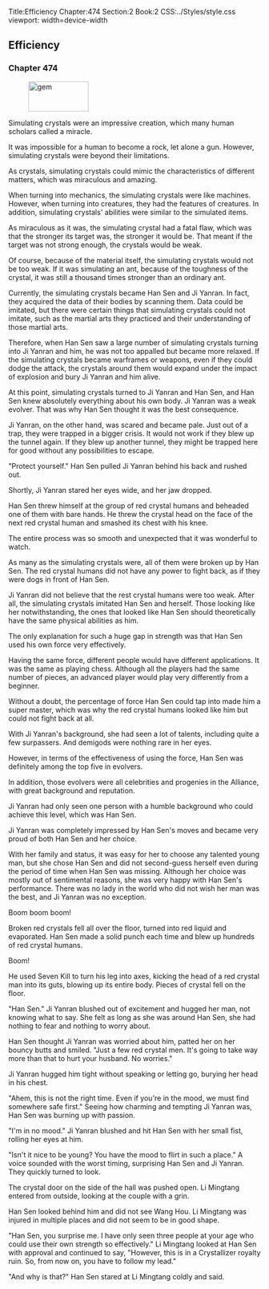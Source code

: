 Title:Efficiency 
Chapter:474 
Section:2 
Book:2 
CSS:../Styles/style.css 
viewport: width=device-width
  
## Efficiency
### Chapter 474 
<figure>
	<img src="../Images/gem.gif" alt="gem" id="gem" width="120" height="60" />
</figure>
  

  
  Simulating crystals were an impressive creation, which many human scholars called a miracle.

It was impossible for a human to become a rock, let alone a gun. However, simulating crystals were beyond their limitations.

As crystals, simulating crystals could mimic the characteristics of different matters, which was miraculous and amazing.

When turning into mechanics, the simulating crystals were like machines. However, when turning into creatures, they had the features of creatures. In addition, simulating crystals' abilities were similar to the simulated items.

As miraculous as it was, the simulating crystal had a fatal flaw, which was that the stronger its target was, the stronger it would be. That meant if the target was not strong enough, the crystals would be weak.

Of course, because of the material itself, the simulating crystals would not be too weak. If it was simulating an ant, because of the toughness of the crystal, it was still a thousand times stronger than an ordinary ant.

Currently, the simulating crystals became Han Sen and Ji Yanran. In fact, they acquired the data of their bodies by scanning them. Data could be imitated, but there were certain things that simulating crystals could not imitate, such as the martial arts they practiced and their understanding of those martial arts.

Therefore, when Han Sen saw a large number of simulating crystals turning into Ji Yanran and him, he was not too appalled but became more relaxed. If the simulating crystals became warframes or weapons, even if they could dodge the attack, the crystals around them would expand under the impact of explosion and bury Ji Yanran and him alive.

At this point, simulating crystals turned to Ji Yanran and Han Sen, and Han Sen knew absolutely everything about his own body. Ji Yanran was a weak evolver. That was why Han Sen thought it was the best consequence.

Ji Yanran, on the other hand, was scared and became pale. Just out of a trap, they were trapped in a bigger crisis. It would not work if they blew up the tunnel again. If they blew up another tunnel, they might be trapped here for good without any possibilities to escape.

"Protect yourself." Han Sen pulled Ji Yanran behind his back and rushed out.

Shortly, Ji Yanran stared her eyes wide, and her jaw dropped.

Han Sen threw himself at the group of red crystal humans and beheaded one of them with bare hands. He threw the crystal head on the face of the next red crystal human and smashed its chest with his knee.

The entire process was so smooth and unexpected that it was wonderful to watch.

As many as the simulating crystals were, all of them were broken up by Han Sen. The red crystal humans did not have any power to fight back, as if they were dogs in front of Han Sen.

Ji Yanran did not believe that the rest crystal humans were too weak. After all, the simulating crystals imitated Han Sen and herself. Those looking like her notwithstanding, the ones that looked like Han Sen should theoretically have the same physical abilities as him.

The only explanation for such a huge gap in strength was that Han Sen used his own force very effectively.

Having the same force, different people would have different applications. It was the same as playing chess. Although all the players had the same number of pieces, an advanced player would play very differently from a beginner.

Without a doubt, the percentage of force Han Sen could tap into made him a super master, which was why the red crystal humans looked like him but could not fight back at all.

With Ji Yanran's background, she had seen a lot of talents, including quite a few surpassers. And demigods were nothing rare in her eyes.

However, in terms of the effectiveness of using the force, Han Sen was definitely among the top five in evolvers.

In addition, those evolvers were all celebrities and progenies in the Alliance, with great background and reputation.

Ji Yanran had only seen one person with a humble background who could achieve this level, which was Han Sen.

Ji Yanran was completely impressed by Han Sen's moves and became very proud of both Han Sen and her choice.

With her family and status, it was easy for her to choose any talented young man, but she chose Han Sen and did not second-guess herself even during the period of time when Han Sen was missing. Although her choice was mostly out of sentimental reasons, she was very happy with Han Sen's performance. There was no lady in the world who did not wish her man was the best, and Ji Yanran was no exception.

Boom boom boom!

Broken red crystals fell all over the floor, turned into red liquid and evaporated. Han Sen made a solid punch each time and blew up hundreds of red crystal humans.

Boom!

He used Seven Kill to turn his leg into axes, kicking the head of a red crystal man into its guts, blowing up its entire body. Pieces of crystal fell on the floor.

"Han Sen." Ji Yanran blushed out of excitement and hugged her man, not knowing what to say. She felt as long as she was around Han Sen, she had nothing to fear and nothing to worry about.

Han Sen thought Ji Yanran was worried about him, patted her on her bouncy butts and smiled. "Just a few red crystal men. It's going to take way more than that to hurt your husband. No worries."

Ji Yanran hugged him tight without speaking or letting go, burying her head in his chest.

"Ahem, this is not the right time. Even if you're in the mood, we must find somewhere safe first." Seeing how charming and tempting Ji Yanran was, Han Sen was burning up with passion.

"I'm in no mood." Ji Yanran blushed and hit Han Sen with her small fist, rolling her eyes at him.

"Isn't it nice to be young? You have the mood to flirt in such a place." A voice sounded with the worst timing, surprising Han Sen and Ji Yanran. They quickly turned to look.

The crystal door on the side of the hall was pushed open. Li Mingtang entered from outside, looking at the couple with a grin.

Han Sen looked behind him and did not see Wang Hou. Li Mingtang was injured in multiple places and did not seem to be in good shape.

"Han Sen, you surprise me. I have only seen three people at your age who could use their own strength so effectively." Li Mingtang looked at Han Sen with approval and continued to say, "However, this is in a Crystallizer royalty ruin. So, from now on, you have to follow my lead."

"And why is that?" Han Sen stared at Li Mingtang coldly and said.
